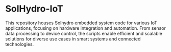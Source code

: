 # SolHydro-IoT
This repository houses Solhydro embedded system code for various IoT applications, focusing on hardware integration and automation. From sensor data processing to device control, the scripts enable efficient and scalable solutions for diverse use cases in smart systems and connected technologies.
